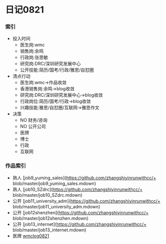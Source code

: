# 日记0821

### 索引

- 投入时间
    + 医生岗:wmc 
    + 销售岗:余鸣 
    + 行政岗:张思敏
    + 研究岗:DRC/深圳研究发展中心
    + 公开技能:简历/国考/行政/雅思/自怼圈
- 清点行动
    + 医生岗:wmc->作品收敛
    + 香港销售岗:余鸣->blog收敛 
    + 研究岗:DRC/深圳研究发展中心->blog收敛 
    + 行政岗位:简历/国考/行政->blog收敛 
    + 兴趣技能:雅思/自怼圈/互联网->雅思作文
- 决策
    + NO 财务/咨询
    + NO 公开公司
    + 医牌
    + 博士 
    + 行政
    + 互联网 
    
### 作品索引

+ 熟人 [job9_yuming_sales](https://github.com/zhangshiyinrunwithcc/+ blob/master/job9_yuming_sales.mdown)
+ 熟人 [job10_SZdrc](https://github.com/zhangshiyinrunwithcc/+ blob/master/job10_SZdrc.mdown)
+ 公开 [job11_university_adm](https://github.com/zhangshiyinrunwithcc/+ blob/master/job11_university_adm.mdown)
+ 公开 [job12shenzhen](https://github.com/zhangshiyinrunwithcc/+ blob/master/job12shenzhen.mdown)
+ 公开 [job13_internet](https://github.com/zhangshiyinrunwithcc/+ blob/master/job13_internet.mdown)
+ 医牌 [wmclog0821](https://github.com/zhangshiyinrunwithcc/wmc/blob/master/wmclog0821.mdown)
